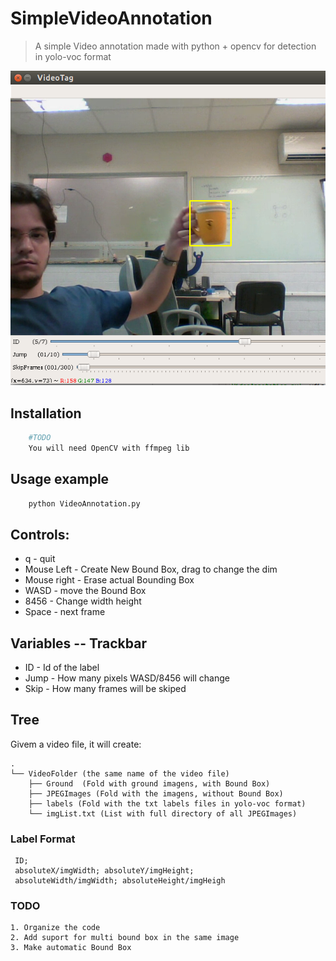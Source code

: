 # SimpleVideoAnnotation

> A simple Video annotation made with python + opencv for detection in yolo-voc format

![](VideoTag.png)

## Installation

```sh
	#TODO
	You will need OpenCV with ffmpeg lib
```

## Usage example

```sh
	python VideoAnnotation.py
```

## Controls:

* q - quit
* Mouse Left - Create New Bound Box, drag to change the dim
* Mouse right - Erase actual Bounding Box
* WASD - move the Bound Box
* 8456 - Change width height
* Space - next frame

## Variables -- Trackbar

* ID - Id of the label 
* Jump - How many pixels WASD/8456 will change
* Skip - How many frames will be skiped

## Tree
Givem a video file, it will create:

```
.
└── VideoFolder (the same name of the video file)
    ├── Ground  (Fold with ground imagens, with Bound Box)
    ├── JPEGImages (Fold with the imagens, without Bound Box)
    ├── labels (Fold with the txt labels files in yolo-voc format)
 	└──	imgList.txt (List with full directory of all JPEGImages)

```

### Label Format

     ID; 
     absoluteX/imgWidth; absoluteY/imgHeight;
     absoluteWidth/imgWidth; absoluteHeight/imgHeigh  

### TODO
	
	1. Organize the code
	2. Add suport for multi bound box in the same image
	3. Make automatic Bound Box
